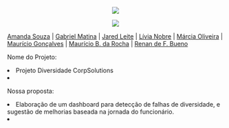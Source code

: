 <p align="center">
<img loading="lazy" src="https://64.media.tumblr.com/694b61d501b7d1f35c6912a0f066c752/9ccc1976ebfb1ea1-bf/s1280x1920/a22caa733672ebcddc1c842b56e60e383d37dafa.jpg"/>
</p>



<p align="center">
<img loading="lazy" src="http://img.shields.io/static/v1?label=STATUS&message=CONCLUIDO&color=GREEN&style=for-the-badge"/>
</p>

[Amanda Souza](https://www.linkedin.com/in/amanda-rs/) | [Gabriel Matina](https://www.linkedin.com/in/gabrielmatina/) | [Jared Leite](https://www.linkedin.com/in/jared-f-leite-a8351a78/) | [Lívia Nobre](https://www.linkedin.com/in/livia-nobre472/) | [Márcia Oliveira](https://www.linkedin.com/in/marciaoliveira/) | [Maurício Gonçalves](https://www.linkedin.com/in/mauricio-goncalves/) | [Maurício B. da Rocha](https://www.linkedin.com/in/mauriciobenjamin700/) | [Renan de F. Bueno](https://www.linkedin.com/in/renandefraga/)

Nome do Projeto:

<li>Projeto Diversidade CorpSolutions<li>


Nossa proposta:
<li>Elaboração de um dashboard para detecção de falhas de diversidade, e sugestão de melhorias baseada na jornada do funcionário.<li>
